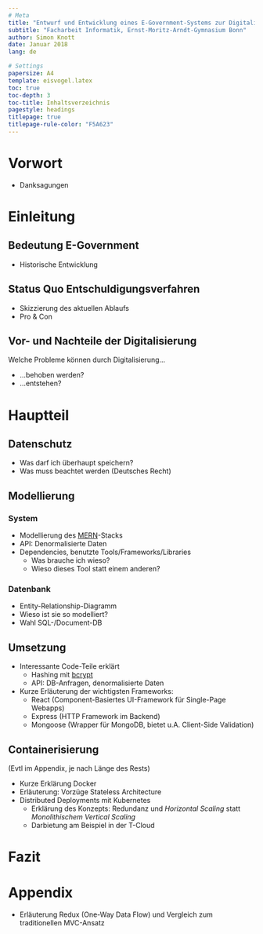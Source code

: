 ```yaml
---
# Meta
title: "Entwurf und Entwicklung eines E-Government-Systems zur Digitalisierung des Entschuldigungsverfahrens"
subtitle: "Facharbeit Informatik, Ernst-Moritz-Arndt-Gymnasium Bonn"
author: Simon Knott
date: Januar 2018
lang: de

# Settings
papersize: A4
template: eisvogel.latex
toc: true
toc-depth: 3
toc-title: Inhaltsverzeichnis
pagestyle: headings
titlepage: true
titlepage-rule-color: "F5A623"
---
```


# Vorwort
- Danksagungen

# Einleitung
## Bedeutung E-Government
- Historische Entwicklung

## Status Quo Entschuldigungsverfahren
- Skizzierung des aktuellen Ablaufs
- Pro & Con

## Vor- und Nachteile der Digitalisierung
Welche Probleme können durch Digitalisierung...

- ...behoben werden?
- ...entstehen?

# Hauptteil
## Datenschutz
- Was darf ich überhaupt speichern?
- Was muss beachtet werden (Deutsches Recht)

## Modellierung
### System
- Modellierung des [MERN](http://mern.io/)-Stacks
- API: Denormalisierte Daten
- Dependencies, benutzte Tools/Frameworks/Libraries
  - Was brauche ich wieso?
  - Wieso dieses Tool statt einem anderen?

### Datenbank
- Entity-Relationship-Diagramm
- Wieso ist sie so modelliert?
- Wahl SQL-/Document-DB

## Umsetzung
- Interessante Code-Teile erklärt
  - Hashing mit [bcrypt](https://de.wikipedia.org/wiki/Bcrypt)
  - API: DB-Anfragen, denormalisierte Daten
- Kurze Erläuterung der wichtigsten Frameworks:
  - React (Component-Basiertes UI-Framework für Single-Page Webapps)
  - Express (HTTP Framework im Backend)
  - Mongoose (Wrapper für MongoDB, bietet u.A. Client-Side Validation)

## Containerisierung
(Evtl im Appendix, je nach Länge des Rests)

- Kurze Erklärung Docker
- Erläuterung: Vorzüge Stateless Architecture
- Distributed Deployments mit Kubernetes
  - Erklärung des Konzepts: Redundanz und *Horizontal Scaling* statt *Monolithischem Vertical Scaling*
  - Darbietung am Beispiel in der T-Cloud

# Fazit

# Appendix
- Erläuterung Redux (One-Way Data Flow) und Vergleich zum traditionellen MVC-Ansatz

